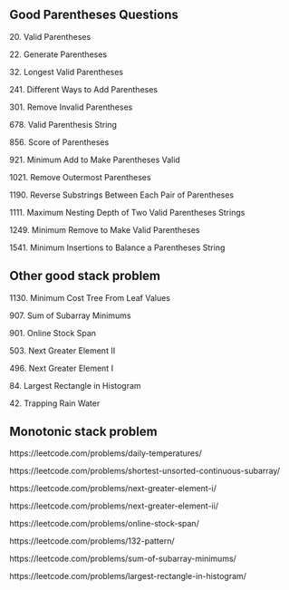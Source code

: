 
**Good Parentheses Questions**
-----------------------------------------------------------
<p>20. Valid Parentheses
<p>22. Generate Parentheses
<p>32. Longest Valid Parentheses
<p>241. Different Ways to Add Parentheses
<p>301. Remove Invalid Parentheses
<p>678. Valid Parenthesis String
<p>856. Score of Parentheses
<p>921. Minimum Add to Make Parentheses Valid
<p>1021. Remove Outermost Parentheses
<p>1190. Reverse Substrings Between Each Pair of Parentheses
<p>1111. Maximum Nesting Depth of Two Valid Parentheses Strings
<p>1249. Minimum Remove to Make Valid Parentheses
<p>1541. Minimum Insertions to Balance a Parentheses String

**Other good stack problem**
----------------------------------------------------------
<p>1130. Minimum Cost Tree From Leaf Values
<p>907. Sum of Subarray Minimums
<p>901. Online Stock Span
<p>503. Next Greater Element II
<p>496. Next Greater Element I
<p>84. Largest Rectangle in Histogram
<p>42. Trapping Rain Water
  
**Monotonic stack problem**
----------------------------------------------------------
<p>https://leetcode.com/problems/daily-temperatures/
<p>https://leetcode.com/problems/shortest-unsorted-continuous-subarray/
<p>https://leetcode.com/problems/next-greater-element-i/
<p>https://leetcode.com/problems/next-greater-element-ii/
<p>https://leetcode.com/problems/online-stock-span/
<p>https://leetcode.com/problems/132-pattern/
<p>https://leetcode.com/problems/sum-of-subarray-minimums/
<p>https://leetcode.com/problems/largest-rectangle-in-histogram/

